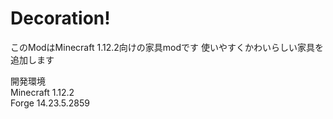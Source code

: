 # Decoration!
このModはMinecraft 1.12.2向けの家具modです 
使いやすくかわいらしい家具を追加します  
  
開発環境  
Minecraft 1.12.2  
Forge 14.23.5.2859  